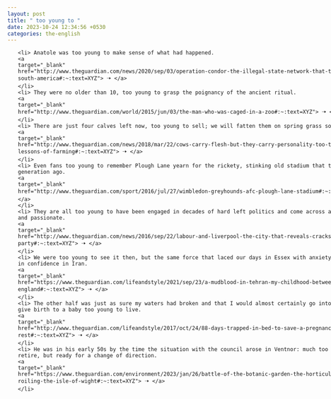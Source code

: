 ```yaml
---
layout: post
title: " too young to "
date: 2023-10-24 12:34:56 +0530
categories: the-english
---
```

<style>
    ol {
        width: 800px;
        margin: 0 auto;
    }
ol li {
    font-size: 18px;
    line-height: 1.5;
    padding-bottom: 8px;
}
</style>
<ol>

    <li> Anatole was too young to make sense of what had happened.
    <a 
    target="_blank" 
    href="http://www.theguardian.com/news/2020/sep/03/operation-condor-the-illegal-state-network-that-terrorised-south-america#:~:text=XYZ"> 🠢 </a>
    </li>
    <li> They were no older than 10, too young to grasp the poignancy of the ancient ritual.
    <a 
    target="_blank" 
    href="http://www.theguardian.com/world/2015/jun/03/the-man-who-was-caged-in-a-zoo#:~:text=XYZ"> 🠢 </a>
    </li>
    <li> There are just four calves left now, too young to sell; we will fatten them on spring grass soon.
    <a 
    target="_blank" 
    href="http://www.theguardian.com/news/2018/mar/22/cows-carry-flesh-but-they-carry-personality-too-the-hard-lessons-of-farming#:~:text=XYZ"> 🠢 </a>
    </li>
    <li> Even fans too young to remember Plough Lane yearn for the rickety, stinking old stadium that they lost a generation ago.
    <a 
    target="_blank" 
    href="http://www.theguardian.com/sport/2016/jul/27/wimbledon-greyhounds-afc-plough-lane-stadium#:~:text=XYZ"> 🠢 </a>
    </li>
    <li> They are all too young to have been engaged in decades of hard left politics and come across as idealistic and passionate.
    <a 
    target="_blank" 
    href="http://www.theguardian.com/news/2016/sep/22/labour-and-liverpool-the-city-that-reveals-cracks-in-party#:~:text=XYZ"> 🠢 </a>
    </li>
    <li> We were too young to see it then, but the same force that laced our days in Essex with anxiety swaddled us in confidence in Iran.
    <a 
    target="_blank" 
    href="https://www.theguardian.com/lifeandstyle/2021/sep/23/a-mudblood-in-tehran-my-childhood-between-iran-and-england#:~:text=XYZ"> 🠢 </a>
    </li>
    <li> The other half was just as sure my waters had broken and that I would almost certainly go into labour and give birth to a baby too young to live.
    <a 
    target="_blank" 
    href="http://www.theguardian.com/lifeandstyle/2017/oct/24/88-days-trapped-in-bed-to-save-a-pregnancy-bed-rest#:~:text=XYZ"> 🠢 </a>
    </li>
    <li> He was in his early 50s by the time the situation with the council arose in Ventnor: much too young to retire, but ready for a change of direction.
    <a 
    target="_blank" 
    href="https://www.theguardian.com/environment/2023/jan/26/battle-of-the-botanic-garden-the-horticulture-war-roiling-the-isle-of-wight#:~:text=XYZ"> 🠢 </a>
    </li>